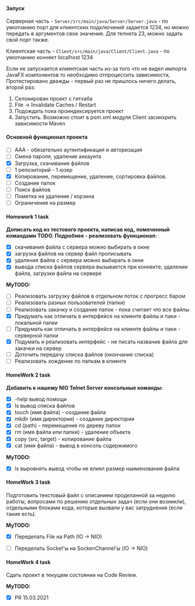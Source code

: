 #### Запуск

Серверная часть - `Server/src/main/java/Server/Server.java` - по умолчанию порт для клиентских подключений задается 
1234, но можно передать в аргументов свое значение. Для телнета 23, можно задать свой порт также.

Клиентская часть - `Client/src/main/java/Client/Client.java` - по умолчанию коннект localhost 1234

Если не запускается клиентская часть из-за того что не видел импорта JavaFX компонентов то необходимо отпроцессить зависимости,
Протестировано дважды - первый раз не пришлось ничего делать, второй раз:

1. Склонирован проект с гитхаба
2. File -> Invalidate Caches / Restart
3. Подождать пока проиндексируется проект
4. Запустить. Возможно стоит в pom.xml модуля Client засинхрить зависимости Maven

#### Основной функционал проекта

- [ ] ААА - обязательно аутентификация и авторизация
- [ ] Смена пароля, удаление аккаунта
- [x] Загрузка, скачивание файлов
- [ ] 1 репозиторий - 1 юзер
- [x] Копирование, перемещение, удаление, сортировка файлов.
- [ ] Создание папок
- [ ] Поиск файлов
- [ ] Пометка на удаление / корзина
- [ ] Ограничение на размер

#### Homework 1 task

**Дописать код из тестового проекта, написав код, помеченный командами TODO. Подробнее - реализовать функционал:**

- [x] скачивания файла с сервера		можно выбирать в окне 
- [x] загрузка файлов на сервер			файл прописывать
- [x] удаления файла с сервера			можно выбирать в окне 
- [x] вывода списка файлов сервера   вызывается при коннекте, удалении файла, загрузки файла на сервере

**MyTODO:**

- [ ] Реализовать загрузку файлов в отдельном поток с прогресс баром
- [ ] Реализовать разных пользователей (папки)
- [ ] Реализовать закачку и создание папок - пока считает что все файлы 
- [x] Придумать как отличать в интерфейсе на клиенте файлы и паки - локальной папки
- [ ] Придумать как отличать в интерфейсе на клиенте файлы и паки - серверной папки
- [x] Подумать и реализовать интерфейс - не писать название файла для закачки на сервер
- [ ] Доточить передачу списка файлов (окончание списка) 
- [ ] Реализовать хождение по папкам в клиенте

#### HomeWork 2 task

**Добавить к нашему NIO Telnet Server консольные команды:**

- [x] -help вывод помощи
- [x] ls вывод списка файлов
- [x] touch (имя файла) - создание файла
- [x] mkdir (имя директории) - создание директории
- [x] cd (path) - перемещение по дереву папок
- [x] rm (имя файла или папки) - удаление объекта
- [x] copy (src, target) - копирование файла
- [x] cat (имя файла) - вывод в консоль содержимого

**MyTODO:**

- [x] ls выровнять вывод чтобы не влиял размер наименования файла

#### HomeWork 3 task

Подготовить текстовый файл с описанием проделанной за неделю работы, вопросами по решению отдельных задач 
(если они возникли), отдельными блоками кода, которые вызвали у вас затруднения (если такие есть).

**MyTODO:**

- [x] Переделать File на Path (IO -> NIO)

- [ ] Переделать Socket'ы на SockenChannel'ы (IO -> NIO)

#### HomeWork 4 task

Сдать проект в текущем состоянии на Code Review.

**MyTODO:**

- [x] PR 15.03.2021

